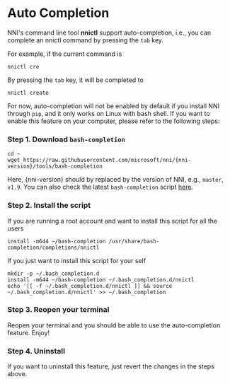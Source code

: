 # Auto Completion

NNI's command line tool __nnictl__ support auto-completion, i.e., you can complete an nnictl command by pressing the `tab` key.

For example, if the current command is
```
nnictl cre
```
By pressing the `tab` key, it will be completed to
```
nnictl create
```

For now, auto-completion will not be enabled by default if you install NNI through `pip`, and it only works on Linux with bash shell. If you want to enable this feature on your computer, please refer to the following steps:

### Step 1. Download `bash-completion`
```
cd ~
wget https://raw.githubusercontent.com/microsoft/nni/{nni-version}/tools/bash-completion
```
Here, {nni-version} should by replaced by the version of NNI, e.g., `master`, `v1.9`. You can also check the latest `bash-completion` script [here](https://github.com/microsoft/nni/blob/master/tools/bash-completion).

### Step 2. Install the script
If you are running a root account and want to install this script for all the users
```
install -m644 ~/bash-completion /usr/share/bash-completion/completions/nnictl
```
If you just want to install this script for your self
```
mkdir -p ~/.bash_completion.d
install -m644 ~/bash-completion ~/.bash_completion.d/nnictl
echo '[[ -f ~/.bash_completion.d/nnictl ]] && source ~/.bash_completion.d/nnictl' >> ~/.bash_completion
```

### Step 3. Reopen your terminal
Reopen your terminal and you should be able to use the auto-completion feature. Enjoy!

### Step 4. Uninstall
If you want to uninstall this feature, just revert the changes in the steps above.
